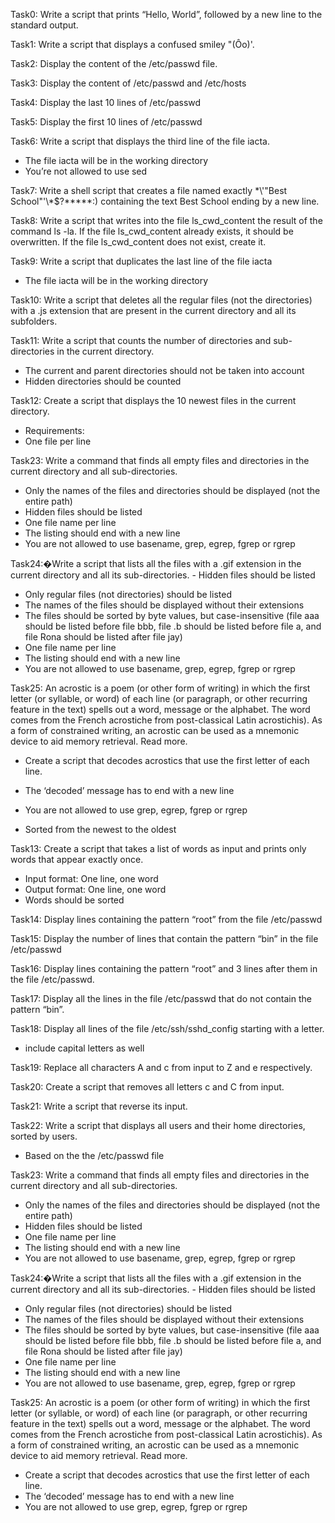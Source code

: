 Task0: Write a script that prints “Hello, World”, followed by a new line to the standard output.

Task1: Write a script that displays a confused smiley "(Ôo)'.

Task2: Display the content of the /etc/passwd file.

Task3: Display the content of /etc/passwd and /etc/hosts

Task4: Display the last 10 lines of /etc/passwd

Task5: Display the first 10 lines of /etc/passwd

Task6: Write a script that displays the third line of the file iacta.
- The file iacta will be in the working directory
- You’re not allowed to use sed


Task7: Write a shell script that creates a file named exactly \*\\'"Best School"\'\\*$\?\*\*\*\*\*:) containing the text Best School ending by a new line.

Task8: Write a script that writes into the file ls_cwd_content the result of the command ls -la. If the file ls_cwd_content already exists, it should be overwritten. If the file ls_cwd_content does not exist, create it.

Task9: Write a script that duplicates the last line of the file iacta
- The file iacta will be in the working directory


Task10: Write a script that deletes all the regular files (not the directories) with a .js extension that are present in the current directory and all its subfolders.

Task11: Write a script that counts the number of directories and sub-directories in the current directory.
- The current and parent directories should not be taken into account
- Hidden directories should be counted

Task12: Create a script that displays the 10 newest files in the current directory.
- Requirements:
- One file per line

Task23: Write a command that finds all empty files and directories in the current directory and all sub-directories.
- Only the names of the files and directories should be displayed (not the entire path)
- Hidden files should be listed
- One file name per line
- The listing should end with a new line
- You are not allowed to use basename, grep, egrep, fgrep or rgrep

Task24:�Write a script that lists all the files with a .gif extension in the current directory and all its sub-directories. - Hidden files should be listed
- Only regular files (not directories) should be listed
- The names of the files should be displayed without their extensions
- The files should be sorted by byte values, but case-insensitive (file aaa should be listed before file bbb, file .b should be listed before file a, and file Rona should be listed after file jay)
- One file name per line
- The listing should end with a new line
- You are not allowed to use basename, grep, egrep, fgrep or rgrep

Task25: An acrostic is a poem (or other form of writing) in which the first letter (or syllable, or word) of each line (or paragraph, or other recurring feature in the text) spells out a word, message or the alphabet. The word comes from the French acrostiche from post-classical Latin acrostichis). As a form of constrained writing, an acrostic can be used as a mnemonic device to aid memory retrieval. Read more.
- Create a script that decodes acrostics that use the first letter of each line.
- The ‘decoded’ message has to end with a new line
- You are not allowed to use grep, egrep, fgrep or rgrep

- Sorted from the newest to the oldest

Task13: Create a script that takes a list of words as input and prints only words that appear exactly once.
- Input format: One line, one word
- Output format: One line, one word
- Words should be sorted

Task14: Display lines containing the pattern “root” from the file /etc/passwd

Task15: Display the number of lines that contain the pattern “bin” in the file /etc/passwd

Task16: Display lines containing the pattern “root” and 3 lines after them in the file /etc/passwd.

Task17: Display all the lines in the file /etc/passwd that do not contain the pattern “bin”.

Task18: Display all lines of the file /etc/ssh/sshd_config starting with a letter.
- include capital letters as well


Task19: Replace all characters A and c from input to Z and e respectively.

Task20: Create a script that removes all letters c and C from input.

Task21: Write a script that reverse its input.

Task22: Write a script that displays all users and their home directories, sorted by users.
- Based on the the /etc/passwd file

Task23: Write a command that finds all empty files and directories in the current directory and all sub-directories.
- Only the names of the files and directories should be displayed (not the entire path)
- Hidden files should be listed
- One file name per line
- The listing should end with a new line
- You are not allowed to use basename, grep, egrep, fgrep or rgrep

Task24:�Write a script that lists all the files with a .gif extension in the current directory and all its sub-directories. - Hidden files should be listed
- Only regular files (not directories) should be listed
- The names of the files should be displayed without their extensions
- The files should be sorted by byte values, but case-insensitive (file aaa should be listed before file bbb, file .b should be listed before file a, and file Rona should be listed after file jay)
- One file name per line
- The listing should end with a new line
- You are not allowed to use basename, grep, egrep, fgrep or rgrep

Task25: An acrostic is a poem (or other form of writing) in which the first letter (or syllable, or word) of each line (or paragraph, or other recurring feature in the text) spells out a word, message or the alphabet. The word comes from the French acrostiche from post-classical Latin acrostichis). As a form of constrained writing, an acrostic can be used as a mnemonic device to aid memory retrieval. Read more.
- Create a script that decodes acrostics that use the first letter of each line.
- The ‘decoded’ message has to end with a new line
- You are not allowed to use grep, egrep, fgrep or rgrep
